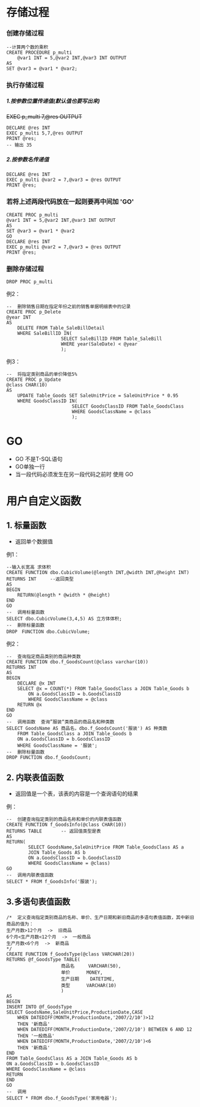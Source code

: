 # 存储过程

### 创建存储过程

````T-SQL
--计算两个数的乘积
CREATE PROCEDURE p_multi
	@var1 INT = 5,@var2 INT,@var3 INT OUTPUT
AS
SET @var3 = @var1 * @var2;
````

### 执行存储过程

##### 1.按参数位置传递值(默认值也要写出来)

~~EXEC p_multi 7,@res OUTPUT~~

````T-SQL
DECLARE @res INT
EXEC p_multi 5,7,@res OUTPUT
PRINT @res;
-- 输出 35
````

##### 2.按参数名传递值

````T-SQL
DECLARE @res INT
EXEC p_multi @var2 = 7,@var3 = @res OUTPUT
PRINT @res;
````

### 若将上述两段代码放在一起则要再中间加 'GO'

````T-SQL
CREATE PROC p_multi
@var1 INT = 5,@var2 INT,@var3 INT OUTPUT
AS
SET @var3 = @var1 * @var2
GO
DECLARE @res INT
EXEC p_multi @var2 = 7,@var3 = @res OUTPUT
PRINT @res;
````

### 删除存储过程

````T-SQL
DROP PROC p_multi
````



例2：

````T-SQL
--  删除销售日期在指定年份之前的销售单据明细表中的记录
CREATE PROC p_Delete
@year INT
AS
	DELETE FROM Table_SaleBillDetail
	WHERE SaleBillID IN(
					SELECT SaleBillID FROM Table_SaleBill
					WHERE year(SaleDate) < @year
					);
````

例3：

````T-SQL
--  将指定类别商品的单价降低5%
CREATE PROC p_Update
@class CHAR(10)
AS
	UPDATE Table_Goods SET SaleUnitPrice = SaleUnitPrice * 0.95
	WHERE GoodsClassID IN(
						SELECT GoodsClassID FROM Table_GoodsClass
						WHERE GoodsClassName = @class
						);
````



# GO

* GO 不是T-SQL语句
* GO单独一行
* 当一段代码必须发生在另一段代码之前时  使用 GO



# 用户自定义函数

## 1. 标量函数

* 返回单个数据值

例1：

````T-SQL
--输入长宽高 求体积
CREATE FUNCTION dbo.CubicVolume(@length INT,@width INT,@height INT)
RETURNS INT		--返回类型
AS
BEGIN
	RETURN(@length * @width * @height)
END
GO
--  调用标量函数
SELECT dbo.CubicVolume(3,4,5) AS 立方体体积;
--  删除标量函数
DROP　FUNCTION dbo.CubicVolume;
````

例2：

````T-SQL
--  查询指定商品类别的商品种类数
CREATE FUNCTION dbo.f_GoodsCount(@class varchar(10))
RETURNS INT
AS
BEGIN 
	DECLARE @x INT
	SELECT @x = COUNT(*) FROM Table_GoodsClass a JOIN Table_Goods b
		ON a.GoodsClassID = b.GoodsClassID 
		WHERE GoodsClassName = @class
	RETURN @x
END
GO
--  调用函数  查询”服装“类商品的商品名和种类数
SELECT GoodsName AS 商品名，dbo.f_GoodsCount('服装') AS 种类数
	FROM Table_GoodsClass a JOIN Table_Goods b
	ON a.GoodsClassID = b.GoodsClassID
	WHERE GoodsClassName = '服装';
--  删除标量函数
DROP FUNCTION dbo.f_GoodsCount;
````

## 2. 内联表值函数

* 返回值是一个表，该表的内容是一个查询语句的结果

例：

````T-SQL
--  创建查询指定类别的商品名称和单价的内联表值函数
CREATE FUNCTION f_GoodsInfo(@class CHAR(10))
RETURNS TABLE		-- 返回值类型是表
AS
RETURN(
		SELECT GoodsName,SaleUnitPrice FROM Table_GoodsClass AS a
		JOIN Table_Goods AS b
		ON a.GoodsClassID = b.GoodsClassID
		WHERE GoodsClassName = @class)
GO
--  调用内联表值函数
SELECT * FROM f_GoodsInfo('服装');
````



## 3.多语句表值函数


```T-SQL
/*  定义查询指定类别商品的名称、单价、生产日期和新旧商品的多语句表值函数，其中新旧商品的值为：
生产月数>12个月  ->  旧商品
6个月<生产月数<12个月  ->  一般商品
生产月数<6个月  ->  新商品
*/
CREATE FUNCTION f_GoodsType(@class VARCHAR(20))
RETURNS @f_GoodsType TABLE(
					商品名		VARCHAR(50),
					单价		MONEY,
					生产日期	DATETIME,
					类型		VARCHAR(10)
					)
AS
BEGIN 
INSERT INTO @f_GoodsType
SELECT GoodsName,SaleUnitPrice,ProductionDate,CASE
	WHEN DATEDIFF(MONTH,ProductionDate,'2007/2/10')>12
	THEN '新商品'
	WHEN DATEDIFF(MONTH,ProductionDate,'2007/2/10') BETWEEN 6 AND 12 
	THEN '一般商品'
	WHEN DATEDIFF(MONTH,ProductionDate,'2007/2/10')<6
	THEN '新商品'
END
FROM Table_GoodsClass AS a JOIN Table_Goods AS b
ON a.GoodsClassID = b.GoodsClassID
WHERE GoodsClassName = @class
RETURN 
END
GO
--  调用
SELECT * FROM dbo.f_GoodsType('家用电器');
```

